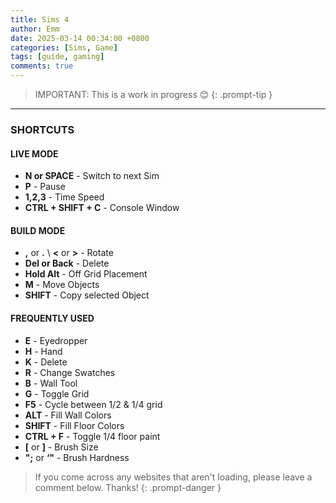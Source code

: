 ```yaml
---
title: Sims 4
author: Emm
date: 2025-03-14 00:34:00 +0800
categories: [Sims, Game]
tags: [guide, gaming]
comments: true
---
```


> IMPORTANT: This is a work in progress 😊
{: .prompt-tip }


---

### **SHORTCUTS**

#### **LIVE MODE**
- **N or SPACE** - Switch to next Sim
- **P** - Pause
- **1,2,3** - Time Speed
- **CTRL + SHIFT + C** - Console Window

#### **BUILD MODE**
- **,** or **.** \ **<** or **>** - Rotate
- **Del or Back** - Delete
- **Hold Alt** - Off Grid Placement
- **M** - Move Objects
- **SHIFT** - Copy selected Object

#### **FREQUENTLY USED**
- **E** - Eyedropper
- **H** - Hand
- **K** - Delete
- **R** - Change Swatches
- **B** - Wall Tool
- **G** - Toggle Grid
- **F5** - Cycle between 1/2 & 1/4 grid
- **ALT** - Fill Wall Colors
- **SHIFT** - Fill Floor Colors
- **CTRL + F** - Toggle 1/4 floor paint
- **[** or **]** - Brush Size
- **";** or **‘"** - Brush Hardness



> If you come across any websites that aren't loading, please leave a comment below. Thanks!
{: .prompt-danger }
